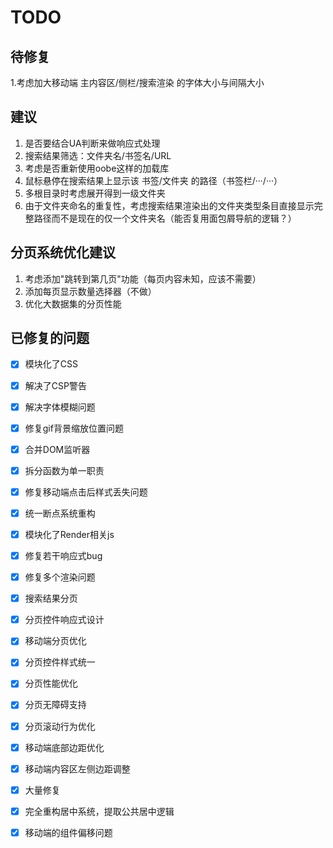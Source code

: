 # TODO

## 待修复
1.考虑加大移动端 主内容区/侧栏/搜索渲染 的字体大小与间隔大小

## 建议
1. 是否要结合UA判断来做响应式处理
2. 搜索结果筛选：文件夹名/书签名/URL
3. 考虑是否重新使用oobe这样的加载库
4. 鼠标悬停在搜索结果上显示该 书签/文件夹 的路径（书签栏/···/···）
5. 多根目录时考虑展开得到一级文件夹
6. 由于文件夹命名的重复性，考虑搜索结果渲染出的文件夹类型条目直接显示完整路径而不是现在的仅一个文件夹名（能否复用面包屑导航的逻辑？）

## 分页系统优化建议
1. 考虑添加"跳转到第几页"功能（每页内容未知，应该不需要）
2. 添加每页显示数量选择器（不做）
3. 优化大数据集的分页性能


## 已修复的问题

- [x] 模块化了CSS

- [x] 解决了CSP警告

- [x] 解决字体模糊问题

- [x] 修复gif背景缩放位置问题

- [x] 合并DOM监听器

- [x] 拆分函数为单一职责

- [x] 修复移动端点击后样式丢失问题

- [x] 统一断点系统重构

- [x] 模块化了Render相关js

- [x] 修复若干响应式bug

- [x] 修复多个渲染问题

- [x] 搜索结果分页

- [x] 分页控件响应式设计

- [x] 移动端分页优化

- [x] 分页控件样式统一

- [x] 分页性能优化

- [x] 分页无障碍支持

- [x] 分页滚动行为优化

- [x] 移动端底部边距优化

- [x] 移动端内容区左侧边距调整

- [x] 大量修复

- [x] 完全重构居中系统，提取公共居中逻辑

- [x] 移动端的组件偏移问题